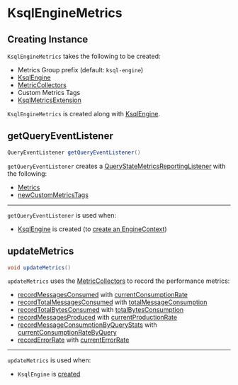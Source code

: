 # KsqlEngineMetrics

## Creating Instance

`KsqlEngineMetrics` takes the following to be created:

* <span id="metricGroupPrefix"> Metrics Group prefix (default: `ksql-engine`)
* <span id="ksqlEngine"> [KsqlEngine](KsqlEngine.md)
* <span id="metricCollectors"> [MetricCollectors](metrics/MetricCollectors.md)
* <span id="customMetricsTags"> Custom Metrics Tags
* <span id="metricsExtension"> [KsqlMetricsExtension](metrics/KsqlMetricsExtension.md)

`KsqlEngineMetrics` is created along with [KsqlEngine](KsqlEngine.md#engineMetrics).

## <span id="getQueryEventListener"> getQueryEventListener

```java
QueryEventListener getQueryEventListener()
```

`getQueryEventListener` creates a [QueryStateMetricsReportingListener](QueryStateMetricsReportingListener.md) with the following:

* [Metrics](#metrics)
* [newCustomMetricsTags](#newCustomMetricsTags)

---

`getQueryEventListener` is used when:

* [KsqlEngine](KsqlEngine.md) is created (to [create an EngineContext](EngineContext.md#queryRegistry))

## <span id="updateMetrics"> updateMetrics

```java
void updateMetrics()
```

`updateMetrics` uses the [MetricCollectors](#metricCollectors) to record the performance metrics:

* [recordMessagesConsumed](#recordMessagesConsumed) with [currentConsumptionRate](metrics/MetricCollectors.md#currentConsumptionRate)
* [recordTotalMessagesConsumed](#recordTotalMessagesConsumed) with [totalMessageConsumption](metrics/MetricCollectors.md#totalMessageConsumption)
* [recordTotalBytesConsumed](#recordTotalBytesConsumed) with [totalBytesConsumption](metrics/MetricCollectors.md#totalBytesConsumption)
* [recordMessagesProduced](#recordMessagesProduced) with [currentProductionRate](metrics/MetricCollectors.md#currentProductionRate)
* [recordMessageConsumptionByQueryStats](#recordMessageConsumptionByQueryStats) with [currentConsumptionRateByQuery](metrics/MetricCollectors.md#currentConsumptionRateByQuery)
* [recordErrorRate](#recordErrorRate) with [currentErrorRate](metrics/MetricCollectors.md#currentErrorRate)

---

`updateMetrics` is used when:

* `KsqlEngine` is [created](KsqlEngine.md#aggregateMetricsCollector)

